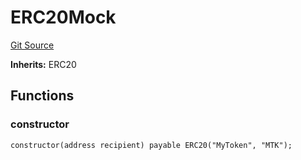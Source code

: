 # ERC20Mock
[Git Source](https://github.com/SolidityUniversity/smart-deployer/blob/85c11aeeaafc38269bb5a66ecafac729e84c7b17/src/ERC20Mock.sol)

**Inherits:**
ERC20


## Functions
### constructor


```solidity
constructor(address recipient) payable ERC20("MyToken", "MTK");
```

